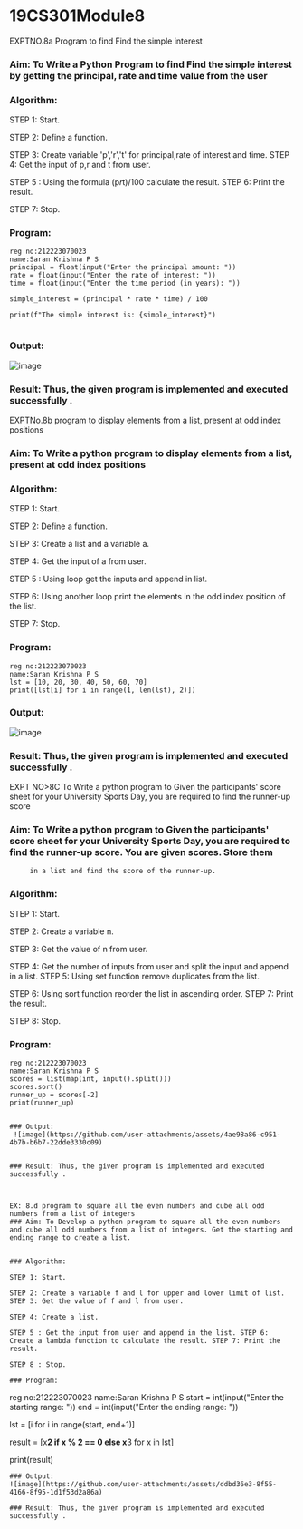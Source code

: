 # 19CS301Module8
EXPTNO.8a Program to find Find the simple interest

### Aim: To Write a Python Program to find Find the simple interest by getting the principal, rate and time value from the user
### Algorithm:

STEP 1: Start.

STEP 2: Define a function.

STEP 3: Create variable 'p','r','t' for principal,rate of interest and time. STEP 4: Get the input of p,r and t from user.

STEP 5 : Using the formula (p*r*t)/100 calculate the result. STEP 6: Print the result.

STEP 7: Stop.

### Program:
```
reg no:212223070023
name:Saran Krishna P S
principal = float(input("Enter the principal amount: "))
rate = float(input("Enter the rate of interest: "))
time = float(input("Enter the time period (in years): "))

simple_interest = (principal * rate * time) / 100

print(f"The simple interest is: {simple_interest}")


```
### Output:
![image](https://github.com/user-attachments/assets/e037a993-bfc9-4895-bd21-1528197ab431)


### Result: Thus, the given program is implemented and executed successfully .

EXPTNo.8b program to display elements from a list, present at odd index positions

### Aim: To Write a python program to display elements from a list, present at odd index positions
### Algorithm:

STEP 1: Start.

STEP 2: Define a function.

STEP 3: Create a list and a variable a.

STEP 4: Get the input of a from user.

STEP 5 : Using loop get the inputs and append in list.

STEP 6: Using another loop print the elements in the odd index position of the list. 

STEP 7: Stop.

### Program:
```
reg no:212223070023
name:Saran Krishna P S 
lst = [10, 20, 30, 40, 50, 60, 70]
print([lst[i] for i in range(1, len(lst), 2)])

```
### Output:
![image](https://github.com/user-attachments/assets/4f448634-841c-4ed3-8e7a-4f48658d15e2)

### Result: Thus, the given program is implemented and executed successfully .
 

EXPT NO>8C To Write a python program to Given the participants'	score sheet for your University Sports Day, you are required to find the runner-up score
### Aim: To Write a python program to Given the participants' score sheet for your University Sports Day, you are required to find the runner-up score. You are given scores. Store them 
         in a list and find the score of the runner-up.


### Algorithm:
STEP 1: Start.

STEP 2: Create a variable n.

STEP 3: Get the value of n from user.

STEP 4: Get the number of inputs from user and split the input and append in a list. STEP 5: Using set function remove duplicates from the list.

STEP 6: Using sort function reorder the list in ascending order. STEP 7: Print the result.

STEP 8: Stop.


### Program:
```
reg no:212223070023
name:Saran Krishna P S
scores = list(map(int, input().split()))
scores.sort()
runner_up = scores[-2]
print(runner_up)


### Output:
 ![image](https://github.com/user-attachments/assets/4ae98a86-c951-4b7b-b6b7-22dde3330c09)


### Result: Thus, the given program is implemented and executed successfully .
 


EX: 8.d program to square all the even numbers and cube all odd numbers from a list of integers
### Aim: To Develop a python program to square all the even numbers and cube all odd numbers from a list of integers. Get the starting and ending range to create a list.


### Algorithm:

STEP 1: Start.

STEP 2: Create a variable f and l for upper and lower limit of list. STEP 3: Get the value of f and l from user.

STEP 4: Create a list.

STEP 5 : Get the input from user and append in the list. STEP 6: Create a lambda function to calculate the result. STEP 7: Print the result.

STEP 8 : Stop.

### Program:
```
reg no:212223070023
name:Saran Krishna P S 
start = int(input("Enter the starting range: "))
end = int(input("Enter the ending range: "))

lst = [i for i in range(start, end+1)]

result = [x**2 if x % 2 == 0 else x**3 for x in lst]

print(result)



```
### Output:
![image](https://github.com/user-attachments/assets/ddbd36e3-8f55-4166-8f95-1d1f53d2a86a)

### Result: Thus, the given program is implemented and executed successfully .
 


